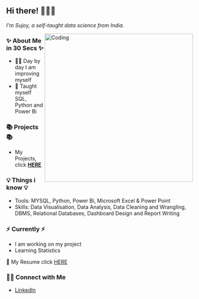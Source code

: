 ## Hi there! 🙋🏻‍♀️

_I'm Sujoy, a self-taught data science from India._

<img align="right" alt="Coding" width="400" src="https://capturly.com/blog/wp-content/uploads/2018/02/Data-Website-Analytics.gif">

### ✨ About Me in 30 Secs ✨
- 🧘‍♂️ Day by day I am improving myself
- 📝 Taught myself SQL, Python and Power Bi

### 📚 Projects  📚
- My Projects, click **[HERE](https://github.com/sujoyx/Project-Guide/blob/main/README.md)**

### 💡 Things i know 💡
- Tools: MYSQL, Python, Power Bi, Microsoft Excel & Power Point
- Skills: Data Visualisation, Data Analysis, Data Cleaning and Wrangling, DBMS, Relational Databases, Dashboard Design and Report Writing

### ⚡️ Currently ⚡️
- I am working on my project
- Learning Statistics

📄 My Resume click [HERE](https://drive.google.com/file/d/1PPMxE_ZlV3tUNUp_f5iULBksoFKSNs00/view?usp=share_link)

### 🙌🏻 Connect with Me
- [LinkedIn](https://www.linkedin.com/in/sujoynath/)

